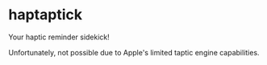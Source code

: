 # haptaptick
Your haptic reminder sidekick!

Unfortunately, not possible due to Apple's limited taptic engine capabilities.
